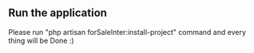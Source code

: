 ## Run the application 

Please run "php artisan forSaleInter:install-project" command and every thing will be Done :)
